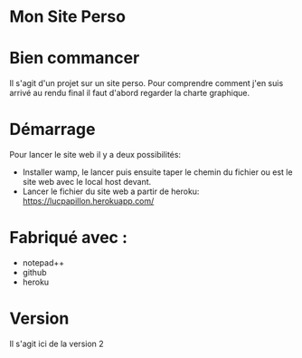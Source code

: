 # Mon Site Perso
 
# Bien commancer
Il s'agit d'un projet sur un site perso.
Pour comprendre comment j'en suis arrivé au rendu final il faut d'abord regarder la charte graphique.


# Démarrage
Pour lancer le site web il y a deux possibilités:
- Installer wamp, le lancer puis ensuite taper le chemin du fichier ou est le site web avec le local host devant.
- Lancer le fichier du site web a partir de heroku:
https://lucpapillon.herokuapp.com/

# Fabriqué avec :
- notepad++
- github
- heroku

# Version
Il s'agit ici de la version 2
